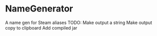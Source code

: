 # NameGenerator
A name gen for Steam aliases
TODO:
  Make output a string
  Make output copy to clipboard
  Add compiled jar

